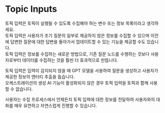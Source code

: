 # Topic Inputs

토픽 입력은 토픽이 실행될 수 있도록 수집해야 하는 변수 또는 정보 목록이라고 생각하세요.</br> 
토픽 입력은 사용자가 초기 질문의 일부로 제공하지 않은 정보를 수집할 수 있으며 이전에 답변한 질문에 대한 답변을 돌아가서 업데이트할 수 있는 기능을 제공할 수도 있습니다.</br>
토픽 입력은 정보를 수집하는 새로운 방법으로, 기존 질문 노드를 수행하는 것보다 사용자로부터 데이터를 수집하는 것을 훨씬 더 효과적으로 만듭니다.

토픽 입력은 입력이 감지되지 않을 때 GPT 모델을 사용하여 질문을 생성하고 사용자가 제공한 정보의 엔터티 추출을 돕습니다.</br>
오케스트레이션의 생성 AI 기능이 활성화되지 않은 경우 토픽 입력을 토픽과 함께 사용할 수 없습니다.

사용자는 수집 프로세스에서 언제든지 토픽 입력에 대한 정보를 전달하여 사용자와의 대화를 매우 유연하고 자연스럽게 진행할 수 있습니다.


